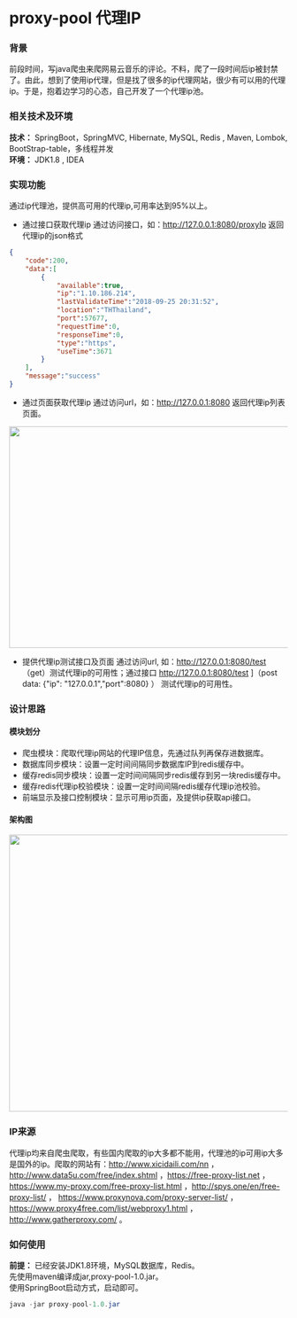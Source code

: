 # proxy-pool 代理IP
### 背景
前段时间，写java爬虫来爬网易云音乐的评论。不料，爬了一段时间后ip被封禁了。由此，想到了使用ip代理，但是找了很多的ip代理网站，很少有可以用的代理ip。于是，抱着边学习的心态，自己开发了一个代理ip池。

### 相关技术及环境
**技术：** SpringBoot，SpringMVC, Hibernate,  MySQL, Redis , Maven, Lombok, BootStrap-table，多线程并发   
**环境：** JDK1.8 , IDEA

### 实现功能
通过ip代理池，提供高可用的代理ip,可用率达到95%以上。
-  通过接口获取代理ip
	通过访问接口，如：http://127.0.0.1:8080/proxyIp 返回代理ip的json格式
```json
{
    "code":200,
    "data":[
        {
            "available":true,
            "ip":"1.10.186.214",
            "lastValidateTime":"2018-09-25 20:31:52",
            "location":"THThailand",
            "port":57677,
            "requestTime":0,
            "responseTime":0,
            "type":"https",
            "useTime":3671
        }
    ],
    "message":"success"
}
```

-  通过页面获取代理ip
通过访问url，如：http://127.0.0.1:8080 返回代理ip列表页面。
<img width="690" height="400" src="https://github.com/chenerzhu/proxy-pool/blob/master/src/main/resources/static/img/home.PNG"/>    

-  提供代理ip测试接口及页面
通过访问url, 如：http://127.0.0.1:8080/test （get）测试代理ip的可用性；通过接口 http://127.0.0.1:8080/test ]（post  data: {"ip": "127.0.0.1","port":8080} ） 测试代理ip的可用性。
   
### 设计思路
#### 模块划分
-  爬虫模块：爬取代理ip网站的代理IP信息，先通过队列再保存进数据库。
-  数据库同步模块：设置一定时间间隔同步数据库IP到redis缓存中。
-  缓存redis同步模块：设置一定时间间隔同步redis缓存到另一块redis缓存中。
-  缓存redis代理ip校验模块：设置一定时间间隔redis缓存代理ip池校验。
-  前端显示及接口控制模块：显示可用ip页面，及提供ip获取api接口。

#### 架构图
<img width="700" height="500" src="https://github.com/chenerzhu/proxy-pool/blob/master/src/main/resources/static/img/crawler.PNG"/> 

### IP来源
代理ip均来自爬虫爬取，有些国内爬取的ip大多都不能用，代理池的ip可用ip大多是国外的ip。爬取的网站有：http://www.xicidaili.com/nn  ，http://www.data5u.com/free/index.shtml  ，https://free-proxy-list.net ，https://www.my-proxy.com/free-proxy-list.html ，http://spys.one/en/free-proxy-list/ ， https://www.proxynova.com/proxy-server-list/ ，https://www.proxy4free.com/list/webproxy1.html ，http://www.gatherproxy.com/ 。
### 如何使用
**前提：** 已经安装JDK1.8环境，MySQL数据库，Redis。  
先使用maven编译成jar,proxy-pool-1.0.jar。   
使用SpringBoot启动方式，启动即可。   
```java
java -jar proxy-pool-1.0.jar
```
